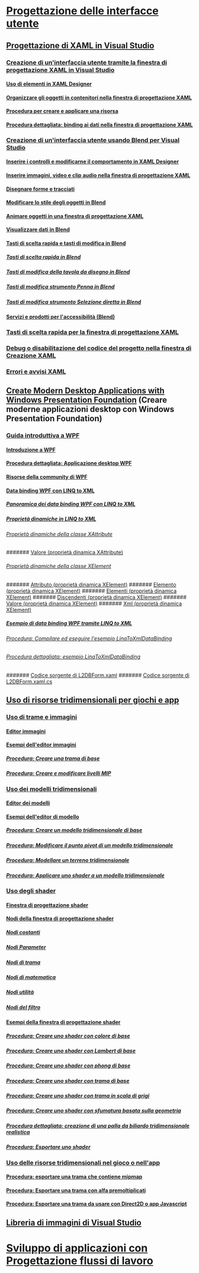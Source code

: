 # [Progettazione delle interfacce utente](designing-user-interfaces.md)
## [Progettazione di XAML in Visual Studio](designing-xaml-in-visual-studio.md)
### [Creazione di un'interfaccia utente tramite la finestra di progettazione XAML in Visual Studio](creating-a-ui-by-using-xaml-designer-in-visual-studio.md)
#### [Uso di elementi in XAML Designer](working-with-elements-in-xaml-designer.md)
#### [Organizzare gli oggetti in contenitori nella finestra di progettazione XAML](organize-objects-into-layout-containers-in-xaml-designer.md)
#### [Procedura per creare e applicare una risorsa](how-to-create-and-apply-a-resource.md)
#### [Procedura dettagliata: binding ai dati nella finestra di progettazione XAML](walkthrough-binding-to-data-in-xaml-designer.md)
### [Creazione di un'interfaccia utente usando Blend per Visual Studio](creating-a-ui-by-using-blend-for-visual-studio.md)
#### [Inserire i controlli e modificarne il comportamento in XAML Designer](insert-controls-and-modify-their-behavior-in-xaml-designer.md)
#### [Inserire immagini, video e clip audio nella finestra di progettazione XAML](insert-images-videos-and-audio-clips-in-xaml-designer.md)
#### [Disegnare forme e tracciati](draw-shapes-and-paths.md)
#### [Modificare lo stile degli oggetti in Blend](modify-the-style-of-objects-in-blend.md)
#### [Animare oggetti in una finestra di progettazione XAML](animate-objects-in-xaml-designer.md)
#### [Visualizzare dati in Blend](display-data-in-blend.md)
#### [Tasti di scelta rapida e tasti di modifica in Blend](keyboard-shortcuts-and-modifier-keys-in-blend.md)
##### [Tasti di scelta rapida in Blend](keyboard-shortcuts-in-blend.md)
##### [Tasti di modifica della tavola da disegno in Blend](artboard-modifier-keys-in-blend.md)
##### [Tasti di modifica strumento Penna in Blend](pen-tool-modifier-keys-in-blend.md)
##### [Tasti di modifica strumento Selezione diretta in Blend](direct-selection-tool-modifier-keys-in-blend.md)
#### [Servizi e prodotti per l'accessibilità (Blend)](accessibility-products-and-services-blend.md)
### [Tasti di scelta rapida per la finestra di progettazione XAML](keyboard-shortcuts-for-xaml-designer.md)
### [Debug o disabilitazione del codice del progetto nella finestra di Creazione XAML](debugging-or-disabling-project-code-in-xaml-designer.md)
### [Errori e avvisi XAML](xaml-errors-warnings.md)
## [Create Modern Desktop Applications with Windows Presentation Foundation](create-modern-desktop-applications-with-windows-presentation-foundation.md) (Creare moderne applicazioni desktop con Windows Presentation Foundation)
### [Guida introduttiva a WPF](getting-started-with-wpf.md)
#### [Introduzione a WPF](introduction-to-wpf.md)
#### [Procedura dettagliata: Applicazione desktop WPF](walkthrough-my-first-wpf-desktop-application2.md)
#### [Risorse della community di WPF](wpf-community-resources.md)
#### [Data binding WPF con LINQ to XML](wpf-data-binding-with-linq-to-xml.md)
##### [Panoramica dei data binding WPF con LINQ to XML](wpf-data-binding-with-linq-to-xml-overview.md)
##### [Proprietà dinamiche in LINQ to XML](linq-to-xml-dynamic-properties.md)
###### [Proprietà dinamiche della classe XAttribute](xattribute-class-dynamic-properties.md)
####### [Valore (proprietà dinamica XAttribute)](value-xattribute-dynamic-property.md)
###### [Proprietà dinamiche della classe XElement](xelement-class-dynamic-properties.md)
####### [Attributo (proprietà dinamica XElement)](attribute-xelement-dynamic-property.md)
####### [Elemento (proprietà dinamica XElement)](element-xelement-dynamic-property.md)
####### [Elementi (proprietà dinamica XElement)](elements-xelement-dynamic-property.md)
####### [Discendenti (proprietà dinamica XElement)](descendants-xelement-dynamic-property.md)
####### [Valore (proprietà dinamica XElement)](value-xelement-dynamic-property.md)
####### [Xml (proprietà dinamica XElement)](xml-xelement-dynamic-property.md)
##### [Esempio di data binding WPF tramite LINQ to XML](wpf-data-binding-using-linq-to-xml-example.md)
###### [Procedura: Compilare ed eseguire l'esempio LinqToXmlDataBinding](how-to-build-and-run-the-linqtoxmldatabinding-example.md)
###### [Procedura dettagliata: esempio LinqToXmlDataBinding](walkthrough-linqtoxmldatabinding-example.md)
####### [Codice sorgente di L2DBForm.xaml](l2dbform-xaml-source-code.md)
####### [Codice sorgente di L2DBForm.xaml.cs](l2dbform-xaml-cs-source-code.md)
## [Uso di risorse tridimensionali per giochi e app](working-with-3-d-assets-for-games-and-apps.md)
### [Uso di trame e immagini](working-with-textures-and-images.md)
#### [Editor immagini](image-editor.md)
#### [Esempi dell'editor immagini](image-editor-examples.md)
##### [Procedura: Creare una trama di base](how-to-create-a-basic-texture.md)
##### [Procedura: Creare e modificare livelli MIP](how-to-create-and-modify-mip-levels.md)
### [Uso dei modelli tridimensionali](working-with-3-d-models.md)
#### [Editor dei modelli](model-editor.md)
#### [Esempi dell'editor di modello](model-editor-examples.md)
##### [Procedura: Creare un modello tridimensionale di base](how-to-create-a-basic-3-d-model.md)
##### [Procedura: Modificare il punto pivot di un modello tridimensionale](how-to-modify-the-pivot-point-of-a-3-d-model.md)
##### [Procedura: Modellare un terreno tridimensionale](how-to-model-3-d-terrain.md)
##### [Procedura: Applicare uno shader a un modello tridimensionale](how-to-apply-a-shader-to-a-3-d-model.md)
### [Uso degli shader](working-with-shaders.md)
#### [Finestra di progettazione shader](shader-designer.md)
#### [Nodi della finestra di progettazione shader](shader-designer-nodes.md)
##### [Nodi costanti](constant-nodes.md)
##### [Nodi Parameter](parameter-nodes.md)
##### [Nodi di trama](texture-nodes.md)
##### [Nodi di matematica](math-nodes.md)
##### [Nodi utilità](utility-nodes.md)
##### [Nodi del filtro](filter-nodes.md)
#### [Esempi della finestra di progettazione shader](shader-designer-examples.md)
##### [Procedura: Creare uno shader con colore di base](how-to-create-a-basic-color-shader.md)
##### [Procedura: Creare uno shader con Lambert di base](how-to-create-a-basic-lambert-shader.md)
##### [Procedura: Creare uno shader con phong di base](how-to-create-a-basic-phong-shader.md)
##### [Procedura: Creare uno shader con trama di base](how-to-create-a-basic-texture-shader.md)
##### [Procedura: Creare uno shader con trama in scala di grigi](how-to-create-a-grayscale-texture-shader.md)
##### [Procedura: Creare uno shader con sfumatura basata sulla geometria](how-to-create-a-geometry-based-gradient-shader.md)
##### [Procedura dettagliata: creazione di una palla da biliardo tridimensionale realistica](walkthrough-creating-a-realistic-3-d-billiard-ball.md)
##### [Procedura: Esportare uno shader](how-to-export-a-shader.md)
### [Uso delle risorse tridimensionali nel gioco o nell'app](using-3-d-assets-in-your-game-or-app.md)
#### [Procedura: esportare una trama che contiene mipmap](how-to-export-a-texture-that-contains-mipmaps.md)
#### [Procedura: Esportare una trama con alfa premoltiplicati](how-to-export-a-texture-that-has-premultiplied-alpha.md)
#### [Procedura: Esportare una trama da usare con Direct2D o app Javascript](how-to-export-a-texture-for-use-with-direct2d-or-javascipt-apps.md)
## [Libreria di immagini di Visual Studio](the-visual-studio-image-library.md)
# [Sviluppo di applicazioni con Progettazione flussi di lavoro](../workflow-designer/developing-applications-with-the-workflow-designer.md)
